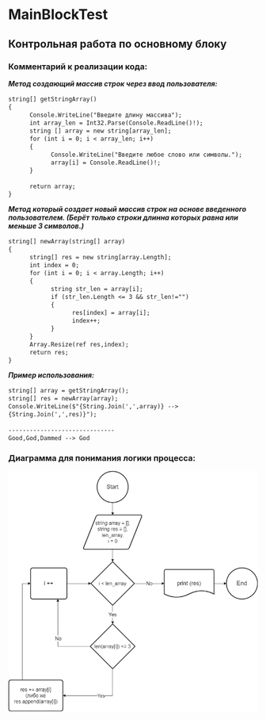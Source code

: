 # MainBlockTest
## Контрольная работа по основному блоку 

### Комментарий к реализации кода:
***Метод создающий массив строк через ввод пользователя:***
```
string[] getStringArray()
{
      Console.WriteLine("Введите длину массива");
      int array_len = Int32.Parse(Console.ReadLine()!);
      string [] array = new string[array_len];
      for (int i = 0; i < array_len; i++)
      {
            Console.WriteLine("Введите любое слово или символы.");
            array[i] = Console.ReadLine()!;
      }

      return array;
}
```

***Метод который создает новый массив строк на основе введенного пользователем. (Берёт только строки длинна которых равна или меньше 3 символов.)***
```
string[] newArray(string[] array)
{
      string[] res = new string[array.Length];
      int index = 0;
      for (int i = 0; i < array.Length; i++)
      {
            string str_len = array[i];
            if (str_len.Length <= 3 && str_len!="")
            {
                  res[index] = array[i];
                  index++;
            }
      }
      Array.Resize(ref res,index);
      return res;
}
```

***Пример использования:***
```
string[] array = getStringArray();
string[] res = newArray(array);
Console.WriteLine($"{String.Join(',',array)} --> {String.Join(',',res)}");

------------------------------
Good,God,Dammed --> God
```


### Диаграмма для понимания логики процесса:
![Диаграмма](/Diagram.png)